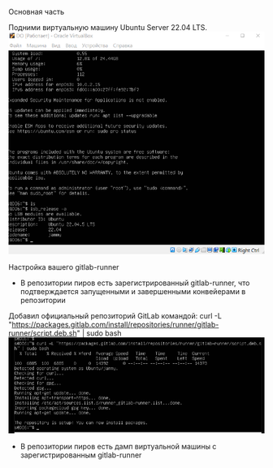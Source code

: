
Основная часть

Подними виртуальную машину Ubuntu Server 22.04 LTS.
![alt text](IMG/UP_UBUNTU.png)

Настройка вашего gitlab-runner

- В репозитории пиров есть зарегистрированный gitlab-runner, что подтверждается запущенными и завершенными конвейерами в репозитории

Добавил официальный репозиторий GitLab командой:
curl -L "https://packages.gitlab.com/install/repositories/runner/gitlab-runner/script.deb.sh" | sudo bash
![alt text](image.png)




- В репозитории пиров есть дамп виртуальной машины с зарегистрированным gitlab-runner